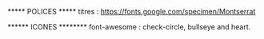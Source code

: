 ***** POLICES *****
titres : https://fonts.google.com/specimen/Montserrat


****** ICONES ********
 font-awesome : check-circle, bullseye and heart.